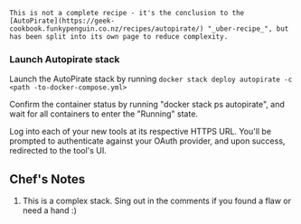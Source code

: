     This is not a complete recipe - it's the conclusion to the [AutoPirate](https://geek-cookbook.funkypenguin.co.nz/recipes/autopirate/) "_uber-recipe_", but has been split into its own page to reduce complexity.

### Launch Autopirate stack

Launch the AutoPirate stack by running ```docker stack deploy autopirate -c <path -to-docker-compose.yml>```

Confirm the container status by running "docker stack ps autopirate", and wait for all containers to enter the "Running" state.

Log into each of your new tools at its respective HTTPS URL. You'll be prompted to authenticate against your OAuth provider, and upon success, redirected to the tool's UI.

## Chef's Notes 

1. This is a complex stack. Sing out in the comments if you found a flaw or need a hand :)